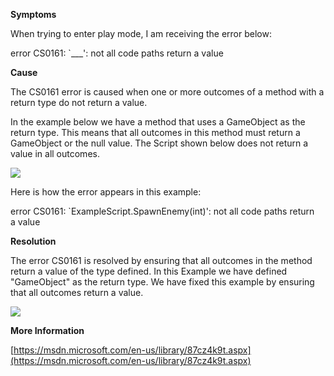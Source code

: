
        

**Symptoms** 

When trying to enter play mode, I am receiving the error below:

error CS0161: `___': not all code paths return a value

**Cause** 

The CS0161 error is caused when one or more outcomes of a method with a return type do not return a value.

In the example below we have a method that uses a GameObject as the return type. This means that all outcomes in this method must return a GameObject or the null value. The Script shown below does not return a value in all outcomes.

![](/hc/en-us/article_attachments/202520393/CS0161_a.png)

Here is how the error appears in this example:

error CS0161: `ExampleScript.SpawnEnemy(int)': not all code paths return   
a value

**Resolution** 

The error CS0161 is resolved by ensuring that all outcomes in the method return a value of the type defined. In this Example we have defined "GameObject" as the return type. We have fixed this example by ensuring that all outcomes return a value.

![](/hc/en-us/article_attachments/202356546/CS0161_b.png)

**More Information** 

[https://msdn.microsoft.com/en-us/library/87cz4k9t.aspx](https://msdn.microsoft.com/en-us/library/87cz4k9t.aspx)

      